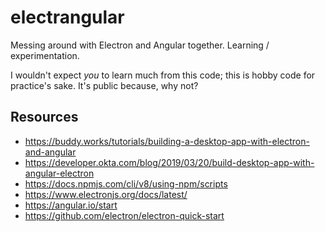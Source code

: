 # electrangular
Messing around with Electron and Angular together.  Learning / experimentation.

I wouldn't expect _you_ to learn much from this code; this is hobby code for practice's sake.  It's public because, why not?

## Resources 
- https://buddy.works/tutorials/building-a-desktop-app-with-electron-and-angular
- https://developer.okta.com/blog/2019/03/20/build-desktop-app-with-angular-electron
- https://docs.npmjs.com/cli/v8/using-npm/scripts
- https://www.electronjs.org/docs/latest/
- https://angular.io/start
- https://github.com/electron/electron-quick-start
